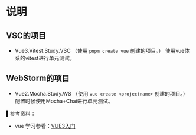 # 说明


## VSC的项目
 - Vue3.Vitest.Study.VSC （使用 `pnpm create vue` 创建的项目。）
 使用vue体系的vitest进行单元测试。


## WebStorm的项目
 - Vue2.Mocha.Study.WS （使用 `vue create <projectname>` 创建的项目。）
 配置时候使用Mocha+Chai进行单元测试。

▌参考资料：
- vue 学习参看：[VUE3入门](https://www.cnblogs.com/jjgw/p/15767238.html)
